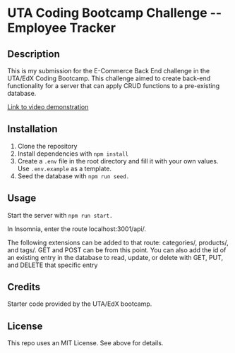 # UTA Coding Bootcamp Challenge  -- Employee Tracker

## Description

This is my submission for the E-Commerce Back End challenge in the UTA/EdX Coding Bootcamp. This challenge aimed to create back-end functionality for a server that can apply CRUD functions to a pre-existing database.

<a href="https://drive.google.com/file/d/1BYpl8f6GQ_En_1zlTPjq-xwioM9XkNLa/view?usp=sharing">Link to video demonstration</a>



## Installation

1. Clone the repository
2. Install dependencies with `npm install`
3. Create a `.env` file in the root directory and fill it with your own values. Use `.env.example` as a template.
4. Seed the database with `npm run seed.`



## Usage

Start the server with `npm run start.`

In Insomnia, enter the route localhost:3001/api/. 

The following extensions can be added to that route: categories/, products/, and tags/. GET and POST can be from this point. You can also add the id of an existing entry in the database to read, update, or delete with GET, PUT, and DELETE that specific entry


## Credits

Starter code provided by the UTA/EdX bootcamp.

## License

This repo uses an MIT License. See above for details.
